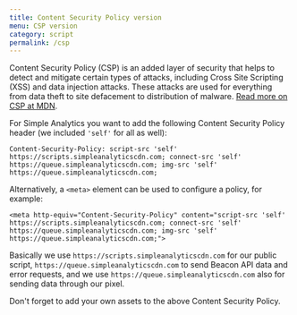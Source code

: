 ```yaml
---
title: Content Security Policy version
menu: CSP version
category: script
permalink: /csp
---
```


Content Security Policy (CSP) is an added layer of security that helps to detect and mitigate certain types of attacks, including Cross Site Scripting (XSS) and data injection attacks. These attacks are used for everything from data theft to site defacement to distribution of malware. [Read more on CSP at MDN](https://developer.mozilla.org/en-US/docs/Web/HTTP/CSP).

For Simple Analytics you want to add the following Content Security Policy header (we included `'self'` for all as well):

<!-- prettier-ignore -->
```
Content-Security-Policy: script-src 'self' https://scripts.simpleanalyticscdn.com; connect-src 'self' https://queue.simpleanalyticscdn.com; img-src 'self' https://queue.simpleanalyticscdn.com;
```

Alternatively, a `<meta>` element can be used to configure a policy, for example:

```
<meta http-equiv="Content-Security-Policy" content="script-src 'self' https://scripts.simpleanalyticscdn.com; connect-src 'self' https://queue.simpleanalyticscdn.com; img-src 'self' https://queue.simpleanalyticscdn.com;">
```

Basically we use `https://scripts.simpleanalyticscdn.com` for our public script, `https://queue.simpleanalyticscdn.com` to send Beacon API data and error requests, and we use `https://queue.simpleanalyticscdn.com` also for sending data through our pixel.

Don't forget to add your own assets to the above Content Security Policy.
